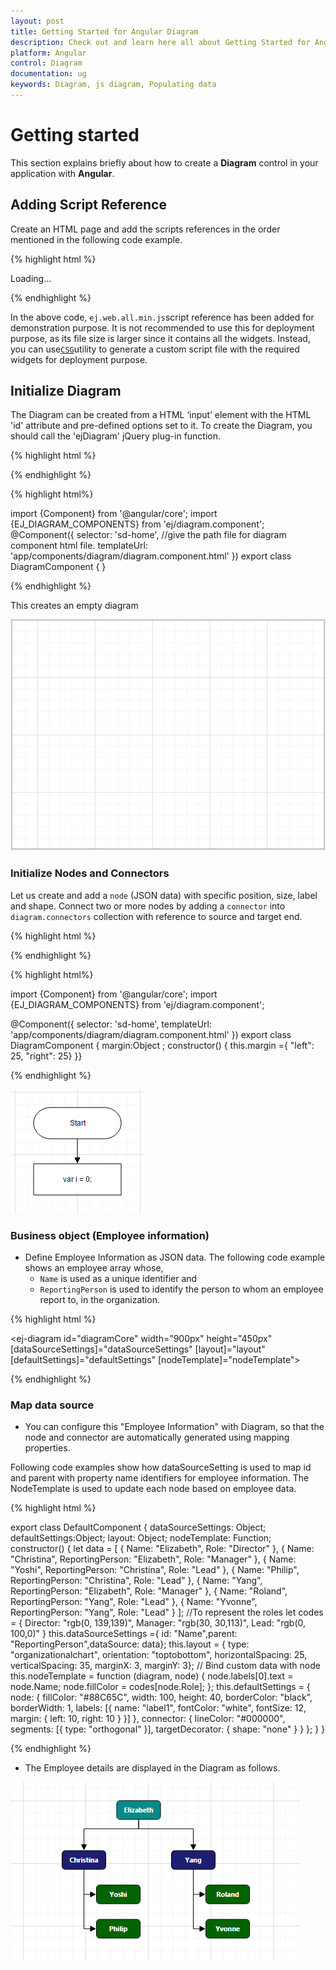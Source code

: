 ```yaml
---
layout: post
title: Getting Started for Angular Diagram
description: Check out and learn here all about Getting Started for Angular Diagram in Syncfusion and much more details.
platform: Angular
control: Diagram
documentation: ug
keywords: Diagram, js diagram, Populating data
---
```


# Getting started

This section explains briefly about how to create a **Diagram** control in your application with **Angular**.

## Adding Script Reference

Create an HTML page and add the scripts references in the order mentioned in the following code example.

{% highlight html %}

<!DOCTYPE html>
<html>
   <head> 
    <link href="//cdn.syncfusion.com/14.3.0.49/js/web/flat-azure/ej.web.all.min.css" rel="stylesheet" />
    <script src="node_modules/core-js/client/shim.min.js"></script>
    <script src="node_modules/zone.js/dist/zone.js"></script>
    <script src="node_modules/reflect-metadata/Reflect.js"></script>
    <script src="node_modules/systemjs/dist/system.src.js"></script>
    <script src="https://code.jquery.com/jquery-3.0.0.min.js"></script>
    <script src="http://cdn.syncfusion.com/js/assets/external/jsrender.min.js" type="text/javascript"></script>
    <script src="https://ajax.aspnetcdn.com/ajax/jquery.validate/1.14.0/jquery.validate.min.js">
    </script>
    <script src="http://cdn.syncfusion.com/14.3.0.49/js/web/ej.web.all.min.js" type="text/javascript"></script>
    <script src ="http://cdn.syncfusion.com/14.3.0.49/js/common/ej.angular2.min.js"></script>
    <script src="systemjs.config.js"></script>
  </head>
  <body>
   <ej-app>Loading...</ej-app>
  </body>
</html>

{% endhighlight %}

In the above code, `ej.web.all.min.js`script reference has been added for demonstration purpose. It is not recommended to use this for deployment purpose, as its file size is larger since it contains all the widgets. Instead, you can use[`CSG`](http://csg.syncfusion.com "CSG")utility to generate a custom script file with the required widgets for deployment purpose.

## Initialize Diagram

The Diagram can be created from a HTML ‘input’ element with the HTML 'id' attribute and pre-defined options set to it. To create the Diagram, you should call the 'ejDiagram' jQuery plug-in function.

{% highlight html %}
<div>
    <ej-diagram width="1000" height="600">
     </ej-diagram>
</div>
			
{% endhighlight %}
	
{% highlight html%}	
	
import {Component} from '@angular/core';
import {EJ_DIAGRAM_COMPONENTS} from 'ej/diagram.component';
@Component({
    selector: 'sd-home',
    //give the path file for diagram component html file.
    templateUrl: 'app/components/diagram/diagram.component.html'
    })
    export class DiagramComponent {
        }		
	
{% endhighlight %}

This creates an empty diagram

![Initialize Diagram in Angular.](Getting-Started-images/Getting-Started_img1.png)

### Initialize Nodes and Connectors

Let us create and add a `node` (JSON data) with specific position, size, label and shape. Connect two or more nodes by adding a `connector` into `diagram.connectors` collection with reference to source and target end.

{% highlight html %}

<ej-diagram width="1000" height="600">
	    <e-nodes>
            <e-node name ="Start" type = "flow" shape="terminator" [width]="140" [height]="50" [offsetX]="300" [offsetY]="50">
                <e-nodelabels>
                    <e-nodelabel text="Start"></e-nodelabel>
                </e-nodelabels>
            </e-node>
            <e-node name ="Init" type = "flow" shape="process" [width]="140" [height]="50" [offsetX]="300" [offsetY]="140">
                <e-nodelabels>
                    <e-nodelabel text="var i = 0;"></e-nodelabel>
                </e-nodelabels>
            </e-node>
        </e-nodes>
        <e-connectors>
            <e-connector name="connector1" sourceNode="Start" targetNode="Init">
            <e-segments>
                <e-segment type="orthogonal"></e-segment>
            </e-segments>
            </e-connector>
        </e-connectors>
</ej-diagram>

{% endhighlight %}
	
{% highlight html%}	
	
import {Component} from '@angular/core';
import {EJ_DIAGRAM_COMPONENTS} from 'ej/diagram.component';

@Component({
  selector: 'sd-home',
  templateUrl: 'app/components/diagram/diagram.component.html'
})
export class DiagramComponent {
    margin:Object ;
    constructor() {
        this.margin ={ "left": 25, "right": 25}
}}
	
{% endhighlight %}
	
![Initialize Nodes and Connectors in Diagram.](Getting-Started-images/Getting-Started_img2.png)

### Business object (Employee information)

* Define Employee Information as JSON data. The following code example shows an employee array whose,
	* `Name` is used as a unique identifier and
	* `ReportingPerson` is used to identify the person to whom an employee report to, in the organization.

{% highlight html %}

<ej-diagram id="diagramCore" width="900px" height="450px" [dataSourceSettings]="dataSourceSettings" [layout]="layout" [defaultSettings]="defaultSettings" [nodeTemplate]="nodeTemplate">
</ej-diagram>

{% endhighlight %}

### Map data source

* You can configure this "Employee Information" with Diagram, so that the node and connector are automatically generated using mapping properties.

Following code examples show how dataSourceSetting is used to map id and parent with property name identifiers for employee information. The NodeTemplate is used to update each node based on employee data.

{% highlight html %}

export class DefaultComponent {
    dataSourceSettings: Object;
    defaultSettings:Object;
    layout: Object;
    nodeTemplate: Function;
    constructor() {
        let data = [
	{ Name: "Elizabeth", Role: "Director" },
	{ Name: "Christina", ReportingPerson: "Elizabeth", Role: "Manager" },
	{ Name: "Yoshi", ReportingPerson: "Christina", Role: "Lead" },
	{ Name: "Philip", ReportingPerson: "Christina", Role: "Lead" },
	{ Name: "Yang", ReportingPerson: "Elizabeth", Role: "Manager" },
	{ Name: "Roland", ReportingPerson: "Yang", Role: "Lead" },
	{ Name: "Yvonne", ReportingPerson: "Yang", Role: "Lead" }
];
        //To represent the roles
        let codes = {
            Director: "rgb(0, 139,139)",
            Manager: "rgb(30, 30,113)",
            Lead: "rgb(0, 100,0)"
        }
        this.dataSourceSettings ={ id: "Name",parent: "ReportingPerson",dataSource: data};
        this.layout = { type: "organizationalchart", orientation: "toptobottom", horizontalSpacing: 25, verticalSpacing: 35, marginX: 3, marginY: 3};
        // Bind custom data with node
        this.nodeTemplate = function (diagram, node) {
                node.labels[0].text = node.Name;
	            node.fillColor = codes[node.Role];
                };
        this.defaultSettings = {
            node: {
                fillColor: "#88C65C", width: 100,
                height: 40, borderColor: "black", borderWidth: 1, labels: [{ name: "label1", fontColor: "white", fontSize: 12, margin: { left: 10, right: 10 } }]
            },
            connector: {
                lineColor: "#000000", segments: [{ type: "orthogonal" }], targetDecorator: { shape: "none" }
                }
        };
    }
}

{% endhighlight %}

* The Employee details are displayed in the Diagram as follows.

![Map data source in Angular.](Getting-Started-images/Getting-Started_img3.png)
